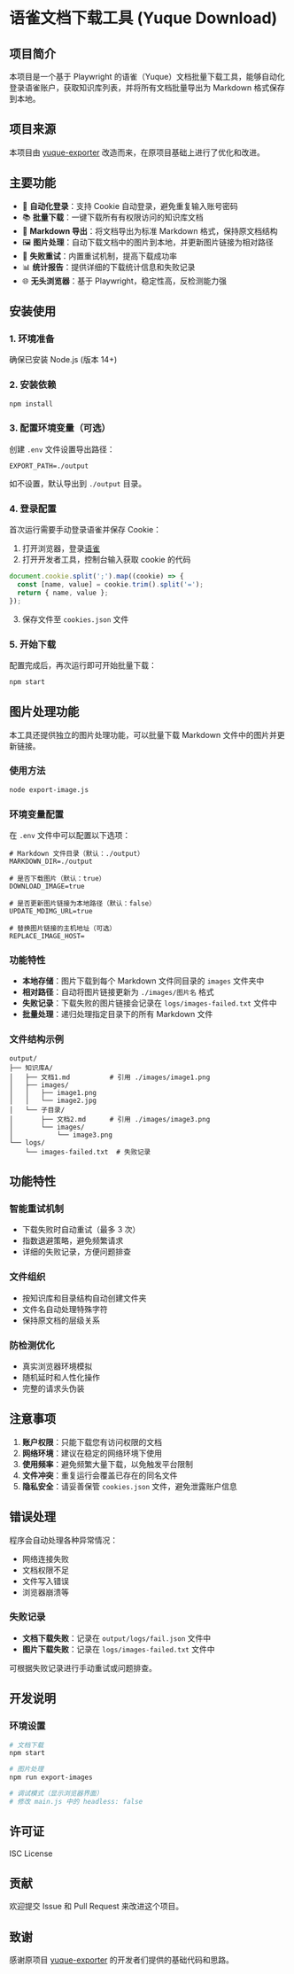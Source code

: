 # 语雀文档下载工具 (Yuque Download)

## 项目简介

本项目是一个基于 Playwright 的语雀（Yuque）文档批量下载工具，能够自动化登录语雀账户，获取知识库列表，并将所有文档批量导出为 Markdown 格式保存到本地。

## 项目来源

本项目由 [yuque-exporter](https://github.com/renyunkang/yuque-exporter) 改造而来，在原项目基础上进行了优化和改进。

## 主要功能

- 🚀 **自动化登录**：支持 Cookie 自动登录，避免重复输入账号密码
- 📚 **批量下载**：一键下载所有有权限访问的知识库文档
- 📄 **Markdown 导出**：将文档导出为标准 Markdown 格式，保持原文档结构
- 🖼️ **图片处理**：自动下载文档中的图片到本地，并更新图片链接为相对路径
- 🔄 **失败重试**：内置重试机制，提高下载成功率
- 📊 **统计报告**：提供详细的下载统计信息和失败记录
- 🌐 **无头浏览器**：基于 Playwright，稳定性高，反检测能力强

## 安装使用

### 1. 环境准备

确保已安装 Node.js (版本 14+)

### 2. 安装依赖

```bash
npm install
```

### 3. 配置环境变量（可选）

创建 `.env` 文件设置导出路径：

```env
EXPORT_PATH=./output
```

如不设置，默认导出到 `./output` 目录。

### 4. 登录配置

首次运行需要手动登录语雀并保存 Cookie：

1. 打开浏览器，登录[语雀](https://www.yuque.com/dashboard)
2. 打开开发者工具，控制台输入获取 cookie 的代码

```javascript
document.cookie.split(';').map((cookie) => {
  const [name, value] = cookie.trim().split('=');
  return { name, value };
});
```

3. 保存文件至 `cookies.json` 文件

### 5. 开始下载

配置完成后，再次运行即可开始批量下载：

```bash
npm start
```

## 图片处理功能

本工具还提供独立的图片处理功能，可以批量下载 Markdown 文件中的图片并更新链接。

### 使用方法

```bash
node export-image.js
```

### 环境变量配置

在 `.env` 文件中可以配置以下选项：

```env
# Markdown 文件目录（默认：./output）
MARKDOWN_DIR=./output

# 是否下载图片（默认：true）
DOWNLOAD_IMAGE=true

# 是否更新图片链接为本地路径（默认：false）
UPDATE_MDIMG_URL=true

# 替换图片链接的主机地址（可选）
REPLACE_IMAGE_HOST=
```

### 功能特性

- **本地存储**：图片下载到每个 Markdown 文件同目录的 `images` 文件夹中
- **相对路径**：自动将图片链接更新为 `./images/图片名` 格式
- **失败记录**：下载失败的图片链接会记录在 `logs/images-failed.txt` 文件中
- **批量处理**：递归处理指定目录下的所有 Markdown 文件

### 文件结构示例

```
output/
├── 知识库A/
│   ├── 文档1.md          # 引用 ./images/image1.png
│   ├── images/
│   │   ├── image1.png
│   │   └── image2.jpg
│   └── 子目录/
│       ├── 文档2.md      # 引用 ./images/image3.png
│       └── images/
│           └── image3.png
└── logs/
    └── images-failed.txt  # 失败记录
```

## 功能特性

### 智能重试机制

- 下载失败时自动重试（最多 3 次）
- 指数退避策略，避免频繁请求
- 详细的失败记录，方便问题排查

### 文件组织

- 按知识库和目录结构自动创建文件夹
- 文件名自动处理特殊字符
- 保持原文档的层级关系

### 防检测优化

- 真实浏览器环境模拟
- 随机延时和人性化操作
- 完整的请求头伪装

## 注意事项

1. **账户权限**：只能下载您有访问权限的文档
2. **网络环境**：建议在稳定的网络环境下使用
3. **使用频率**：避免频繁大量下载，以免触发平台限制
4. **文件冲突**：重复运行会覆盖已存在的同名文件
5. **隐私安全**：请妥善保管 `cookies.json` 文件，避免泄露账户信息

## 错误处理

程序会自动处理各种异常情况：

- 网络连接失败
- 文档权限不足
- 文件写入错误
- 浏览器崩溃等

### 失败记录

- **文档下载失败**：记录在 `output/logs/fail.json` 文件中
- **图片下载失败**：记录在 `logs/images-failed.txt` 文件中

可根据失败记录进行手动重试或问题排查。

## 开发说明

### 环境设置

```bash
# 文档下载
npm start

# 图片处理
npm run export-images

# 调试模式（显示浏览器界面）
# 修改 main.js 中的 headless: false
```

## 许可证

ISC License

## 贡献

欢迎提交 Issue 和 Pull Request 来改进这个项目。

## 致谢

感谢原项目 [yuque-exporter](https://github.com/renyunkang/yuque-exporter) 的开发者们提供的基础代码和思路。
